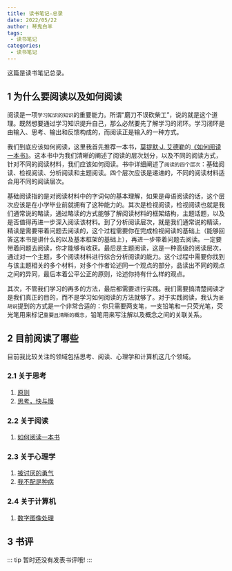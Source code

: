```yaml
---
title: 读书笔记-总录
date: 2022/05/22
author: 琴鬼白羊
tags:
 - 读书笔记
categories:
 - 读书笔记
---
```

  

这篇是读书笔记总录。


## 1 为什么要阅读以及如何阅读

阅读是一项`学习知识的知识`的重要能力。所谓“磨刀不误砍柴工”，说的就是这个道理。既然想要通过学习知识提升自己，那么必然要先了解学习的闭环。学习闭环是由输入、思考、输出和反馈构成的，而阅读正是输入的一种方式。

我们到底应该如何阅读，这里我首先推荐一本书，[莫提默·J. 艾德勒](https://baike.baidu.com/item/%E8%8E%AB%E6%8F%90%E9%BB%98%C2%B7J.%E8%89%BE%E5%BE%B7%E5%8B%92/8922719?fr=aladdin)的[《如何阅读一本书》](https://book.douban.com/subject/1013208/)。这本书中为我们清晰的阐述了阅读的层次划分，以及不同的阅读方式，针对不同的阅读材料，我们应该如何阅读。书中详细阐述了`阅读的四个层次`：基础阅读、检视阅读、分析阅读和主题阅读。四个层次应该是递进的，不同的阅读材料适合用不同的阅读层次。

基础阅读指的是对阅读材料中的字词句的基本理解，如果是母语阅读的话，这个层次应该是在小学毕业前就拥有了这种能力的。其次是检视阅读，检视阅读也就是我们通常说的略读，通过略读的方式能够了解阅读材料的框架结构，主题话题，以及是否值得再进一步深入阅读该材料。到了分析阅读层次，就是我们通常说的精读，精读是需要带着问题去阅读的，这个过程需要你在完成检视阅读的基础上（能够回答这本书是讲什么的以及基本框架的基础上），再进一步带着问题去阅读。一定要带着问题去阅读，你才能够有收获。最后是主题阅读，这是一种高级的阅读层次，通过对一个主题，多个阅读材料进行综合分析阅读的能力。这个过程中需要你找到与该主题相关的多个材料，对多个作者论述同一个观点的部分，品读出不同的观点之间的异同，最后本着公平公正的原则，论述你持有什么样的观点。

其次，不管我们学习的再多的方法，最后都需要进行实践。我们需要搞清楚阅读才是我们真正的目的，而不是学习如何阅读的方法就够了。对于实践阅读，我认为`姜胡说`提到的方式是一个非常合适的：你只需要两支笔，一支铅笔和一只荧光笔，荧光笔用来标记`重要且清晰的概念`，铅笔用来写注解以及概念之间的关联关系。

## 2 目前阅读了哪些

目前我比较关注的领域包括思考、阅读、心理学和计算机这几个领域。

### 2.1 关于思考

1. [原则](https://book.douban.com/subject/27608239/)
2. [思考，快与慢](https://book.douban.com/subject/10785583/)

### 2.2 关于阅读

1. [如何阅读一本书](https://book.douban.com/subject/1013208/)

### 2.3 关于心理学

1. [被讨厌的勇气](https://book.douban.com/subject/26369699/)
2. [我不配是种病](https://book.douban.com/subject/35116226/)

### 2.4 关于计算机

1. [数字图像处理](https://book.douban.com/subject/6434627/)

## 3 书评

::: tip
暂时还没有发表书评哦!
:::
